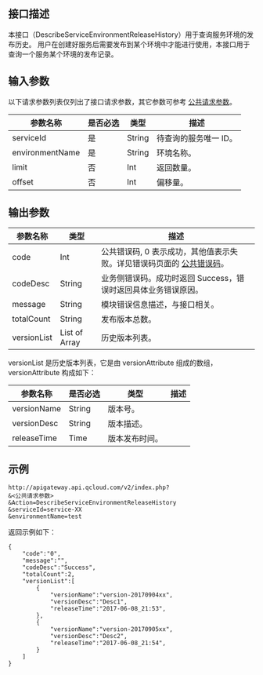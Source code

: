 ## 接口描述
本接口（DescribeServiceEnvironmentReleaseHistory）用于查询服务环境的发布历史。
用户在创建好服务后需要发布到某个环境中才能进行使用，本接口用于查询一个服务某个环境的发布记录。 

## 输入参数

以下请求参数列表仅列出了接口请求参数，其它参数可参考 [公共请求参数](/document/api/213/6976)。

| 参数名称            | 是否必选 | 类型     | 描述          |
| --------------- | ---- | ------ | ----------- |
| serviceId       | 是    | String | 待查询的服务唯一 ID。 |
| environmentName | 是    | String | 环境名称。       |
| limit           | 否    | Int    | 返回数量。       |
| offset          | 否    | Int    | 偏移量。        |

## 输出参数

| 参数名称        | 类型            | 描述                                       |
| ----------- | ------------- | ---------------------------------------- |
| code        | Int           | 公共错误码, 0 表示成功，其他值表示失败。详见错误码页面的 <a href="/document/api/377/4173" title="公共错误码">公共错误码</a>。 |
| codeDesc    | String        | 业务侧错误码。成功时返回 Success，错误时返回具体业务错误原因。       |
| message     | String        | 模块错误信息描述，与接口相关。                          |
| totalCount  | String        | 发布版本总数。                                  |
| versionList | List of Array | 历史版本列表。                                  |

versionList 是历史版本列表，它是由 versionAttribute 组成的数组，versionAttribute 构成如下：

| 参数名称        | 是否必选   | 类型      | 描述   |
| ----------- | ------ | ------- | ---- |
| versionName | String | 版本号。    |      |
| versionDesc | String | 版本描述。   |      |
| releaseTime | Time   | 版本发布时间。 |      |


## 示例 
```
http://apigateway.api.qcloud.com/v2/index.php?
&<公共请求参数>
&Action=DescribeServiceEnvironmentReleaseHistory
&serviceId=service-XX
&environmentName=test
```
返回示例如下：
```
{
    "code":"0",
    "message":"",
    "codeDesc":"Success",      
	"totalCount":2,
	"versionList":[
		{
			"versionName":"version-20170904xx",
			"versionDesc":"Desc1",
			"releaseTime":"2017-06-08_21:53",
		},
		{
			"versionName":"version-20170905xx",
			"versionDesc":"Desc2",
			"releaseTime":"2017-06-08_21:54",
		}
	]
}
```




